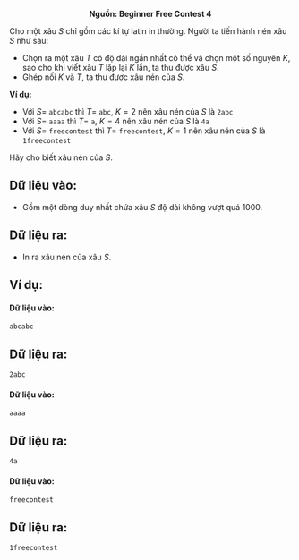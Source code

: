 **<center>Nguồn: Beginner Free Contest 4</center>**

Cho một xâu $S$ chỉ gồm các kí tự latin in thường. Người ta tiến hành nén xâu $S$ như sau:
- Chọn ra một xâu $T$ có độ dài ngắn nhất có thể và chọn một số nguyên $K$, sao cho khi viết xâu $T$ lặp lại $K$ lần, ta thu được xâu $S$.
- Ghép nối $K$ và $T$, ta thu được xâu nén của $S$.

**Ví dụ:**
- Với $S =$ `abcabc` thì $T =$ `abc`, $K = 2$ nên xâu nén của $S$ là `2abc`
- Với $S =$ `aaaa` thì $T =$ `a`, $K = 4$ nên xâu nén của $S$ là `4a`
- Với $S =$ `freecontest` thì $T =$ `freecontest`, $K = 1$ nên xâu nén của $S$ là `1freecontest`

Hãy cho biết xâu nén của $S$.

## Dữ liệu vào:
- Gồm một dòng duy nhất chứa xâu $S$ độ dài không vượt quá $1000$.

## Dữ liệu ra:
- In ra xâu nén của xâu $S$.

## Ví dụ:
#### Dữ liệu vào:
```
abcabc
```

## Dữ liệu ra:
```
2abc
```

#### Dữ liệu vào:
```
aaaa
```

## Dữ liệu ra:
```
4a
```

#### Dữ liệu vào:
```
freecontest
```

## Dữ liệu ra:
```
1freecontest
```